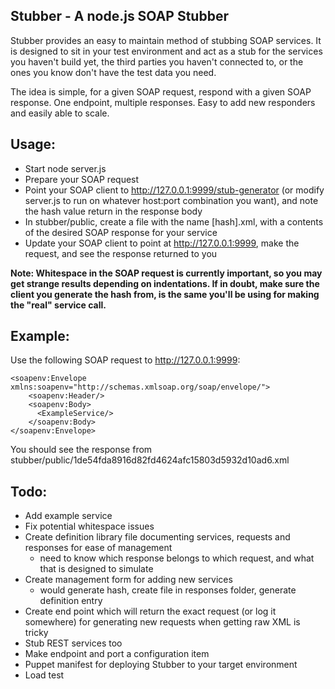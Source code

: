 Stubber - A node.js SOAP Stubber
--------------------------------

Stubber provides an easy to maintain method of stubbing SOAP services. It is designed to sit in your test environment and act as
a stub for the services you haven't build yet, the third parties you haven't connected to, or the ones you know don't have the
test data you need.

The idea is simple, for a given SOAP request, respond with a given SOAP response. One endpoint, multiple responses. Easy to add new
responders and easily able to scale.

Usage:
------
* Start node server.js
* Prepare your SOAP request
* Point your SOAP client to http://127.0.0.1:9999/stub-generator (or modify server.js to run on whatever host:port combination you want), and note the hash value return in the response body
* In stubber/public, create a file with the name [hash].xml, with a contents of the desired SOAP response for your service
* Update your SOAP client to point at http://127.0.0.1:9999, make the request, and see the response returned to you


**Note: Whitespace in the SOAP request is currently important, so you may get strange results depending on indentations.
If in doubt, make sure the client you generate the hash from, is the same you'll be using for making the "real" service call.**


Example:
--------
Use the following SOAP request to http://127.0.0.1:9999:

    <soapenv:Envelope xmlns:soapenv="http://schemas.xmlsoap.org/soap/envelope/">
        <soapenv:Header/>
        <soapenv:Body>
          <ExampleService/>
        </soapenv:Body>
    </soapenv:Envelope>

You should see the response from stubber/public/1de54fda8916d82fd4624afc15803d5932d10ad6.xml

Todo:
-----
* Add example service
* Fix potential whitespace issues
* Create definition library file documenting services, requests and responses for ease of management
    - need to know which response belongs to which request, and what that is designed to simulate
* Create management form for adding new services
    - would generate hash, create file in responses folder, generate definition entry
* Create end point which will return the exact request (or log it somewhere) for generating new requests when
  getting raw XML is tricky
* Stub REST services too
* Make endpoint and port a configuration item
* Puppet manifest for deploying Stubber to your target environment
* Load test
